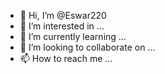 - 👋 Hi, I’m @Eswar220
- 👀 I’m interested in ...
- 🌱 I’m currently learning ...
- 💞️ I’m looking to collaborate on ...
- 📫 How to reach me ...

<!---
Eswar220/Eswar220 is a ✨ special ✨ repository because its `README.md` (this file) appears on your GitHub profile.
You can click the Preview link to take a look at your changes.hank yopu
--->
